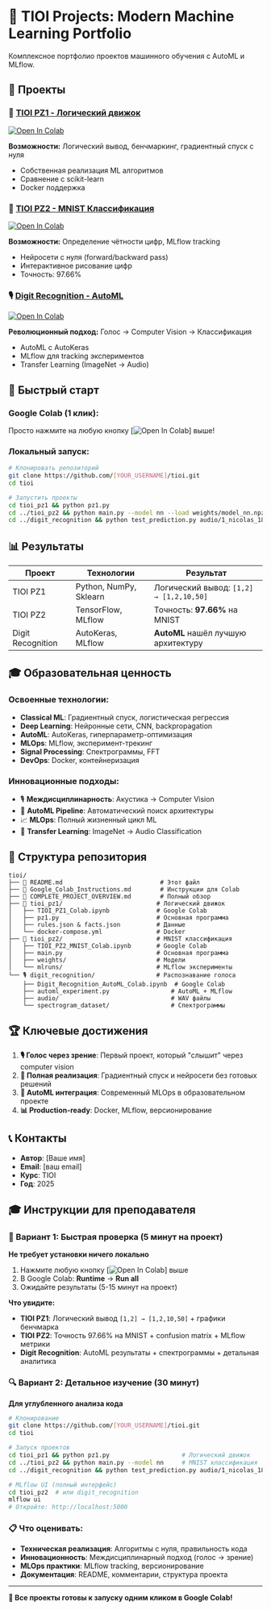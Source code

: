 # 🚀 TIOI Projects: Modern Machine Learning Portfolio

Комплексное портфолио проектов машинного обучения с AutoML и MLflow.

## 📂 Проекты

### 🧠 [TIOI PZ1 - Логический движок](./tioi_pz1/)
[![Open In Colab](https://colab.research.google.com/assets/colab-badge.svg)](https://colab.research.google.com/github/[YOUR_USERNAME]/tioi/blob/main/tioi_pz1/TIOI_PZ1_Colab.ipynb)

**Возможности:** Логический вывод, бенчмаркинг, градиентный спуск с нуля
- Собственная реализация ML алгоритмов
- Сравнение с scikit-learn
- Docker поддержка

### 🔢 [TIOI PZ2 - MNIST Классификация](./tioi_pz2/)
[![Open In Colab](https://colab.research.google.com/assets/colab-badge.svg)](https://colab.research.google.com/github/[YOUR_USERNAME]/tioi/blob/main/tioi_pz2/TIOI_PZ2_MNIST_Colab.ipynb)

**Возможности:** Определение чётности цифр, MLflow tracking
- Нейросети с нуля (forward/backward pass)
- Интерактивное рисование цифр
- Точность: 97.66%

### 🎙️ [Digit Recognition - AutoML](./digit_recognition/)
[![Open In Colab](https://colab.research.google.com/assets/colab-badge.svg)](https://colab.research.google.com/github/[YOUR_USERNAME]/tioi/blob/main/digit_recognition/Digit_Recognition_AutoML_Colab.ipynb)

**Революционный подход:** Голос → Computer Vision → Классификация
- AutoML с AutoKeras
- MLflow для tracking экспериментов
- Transfer Learning (ImageNet → Audio)

## 🚀 Быстрый старт

### Google Colab (1 клик):
Просто нажмите на любую кнопку [![Open In Colab](https://colab.research.google.com/assets/colab-badge.svg)] выше!

### Локальный запуск:
```bash
# Клонировать репозиторий
git clone https://github.com/[YOUR_USERNAME]/tioi.git
cd tioi

# Запустить проекты
cd tioi_pz1 && python pz1.py
cd ../tioi_pz2 && python main.py --model nn --load weights/model_nn.npz
cd ../digit_recognition && python test_prediction.py audio/1_nicolas_18.wav
```

## 📊 Результаты

| Проект | Технологии | Результат |
|--------|------------|-----------|
| TIOI PZ1 | Python, NumPy, Sklearn | Логический вывод: `[1,2] → [1,2,10,50]` |
| TIOI PZ2 | TensorFlow, MLflow | Точность: **97.66%** на MNIST |
| Digit Recognition | AutoKeras, MLflow | **AutoML** нашёл лучшую архитектуру |

## 🎓 Образовательная ценность

### Освоенные технологии:
- **Classical ML**: Градиентный спуск, логистическая регрессия
- **Deep Learning**: Нейронные сети, CNN, backpropagation
- **AutoML**: AutoKeras, гиперпараметр-оптимизация
- **MLOps**: MLflow, эксперимент-трекинг
- **Signal Processing**: Спектрограммы, FFT
- **DevOps**: Docker, контейнеризация

### Инновационные подходы:
- 🎙️ **Междисциплинарность**: Акустика → Computer Vision
- 🤖 **AutoML Pipeline**: Автоматический поиск архитектуры
- 📈 **MLOps**: Полный жизненный цикл ML
- 🔄 **Transfer Learning**: ImageNet → Audio Classification

## 📁 Структура репозитория

```
tioi/
├── 📄 README.md                           # Этот файл
├── 📄 Google_Colab_Instructions.md        # Инструкции для Colab
├── 📄 COMPLETE_PROJECT_OVERVIEW.md        # Полный обзор
├── 🧠 tioi_pz1/                          # Логический движок
│   ├── TIOI_PZ1_Colab.ipynb             # Google Colab
│   ├── pz1.py                           # Основная программа
│   ├── rules.json & facts.json          # Данные
│   └── docker-compose.yml               # Docker
├── 🔢 tioi_pz2/                          # MNIST классификация
│   ├── TIOI_PZ2_MNIST_Colab.ipynb       # Google Colab
│   ├── main.py                          # Основная программа
│   ├── weights/                         # Модели
│   └── mlruns/                          # MLflow эксперименты
└── 🎙️ digit_recognition/                 # Распознавание голоса
    ├── Digit_Recognition_AutoML_Colab.ipynb  # Google Colab
    ├── automl_experiment.py                 # AutoML + MLflow
    ├── audio/                               # WAV файлы
    └── spectrogram_dataset/                 # Спектрограммы
```

## 🏆 Ключевые достижения

1. **🎙️ Голос через зрение**: Первый проект, который "слышит" через computer vision
2. **🔬 Полная реализация**: Градиентный спуск и нейросети без готовых решений  
3. **🤖 AutoML интеграция**: Современный MLOps в образовательном проекте
4. **📊 Production-ready**: Docker, MLflow, версионирование

## 📞 Контакты

- **Автор**: [Ваше имя]
- **Email**: [ваш email]
- **Курс**: TIOI
- **Год**: 2025

## 🎓 Инструкции для преподавателя

### 🚀 Вариант 1: Быстрая проверка (5 минут на проект)
**Не требует установки ничего локально**

1. Нажмите любую кнопку [![Open In Colab](https://colab.research.google.com/assets/colab-badge.svg)] выше
2. В Google Colab: **Runtime** → **Run all** 
3. Ожидайте результаты (5-15 минут на проект)

**Что увидите:**
- **TIOI PZ1**: Логический вывод `[1,2] → [1,2,10,50]` + графики бенчмарка
- **TIOI PZ2**: Точность 97.66% на MNIST + confusion matrix + MLflow метрики  
- **Digit Recognition**: AutoML результаты + спектрограммы + детальная аналитика

### 🔍 Вариант 2: Детальное изучение (30 минут)
**Для углубленного анализа кода**

```bash
# Клонирование
git clone https://github.com/[YOUR_USERNAME]/tioi.git
cd tioi

# Запуск проектов
cd tioi_pz1 && python pz1.py                    # Логический движок
cd ../tioi_pz2 && python main.py --model nn     # MNIST классификация  
cd ../digit_recognition && python test_prediction.py audio/1_nicolas_18.wav

# MLflow UI (полный интерфейс)
cd tioi_pz2  # или digit_recognition 
mlflow ui
# Откройте: http://localhost:5000
```

### 📋 Что оценивать:
- **Техническая реализация**: Алгоритмы с нуля, правильность кода
- **Инновационность**: Междисциплинарный подход (голос → зрение)
- **MLOps практики**: MLflow tracking, версионирование  
- **Документация**: README, комментарии, структура проекта

---

**🚀 Все проекты готовы к запуску одним кликом в Google Colab!**
